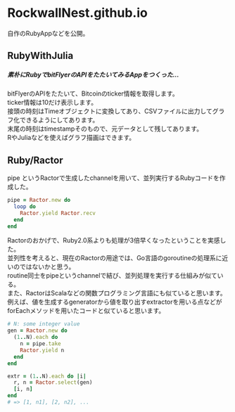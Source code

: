 # RockwallNest.github.io
自作のRubyAppなどを公開。

## RubyWithJulia
##### 素朴にRubyでbitFlyerのAPIをたたいてみるAppをつくった...
bitFlyerのAPIをたたいて、Bitcoinのticker情報を取得します。<br>
ticker情報は10だけ表示します。<br>
接頭の時刻はTimeオブジェクトに変換してあり、CSVファイルに出力してグラフ化できるようにしてあります。<br>
末尾の時刻はtimestampそのもので、元データとして残してあります。<br>
RやJuliaなどを使えばグラフ描画はできます。<br>

## Ruby/Ractor
pipe というRactorで生成したchannelを用いて、並列実行するRubyコードを作成した。<br />
```ruby 
pipe = Ractor.new do 
  loop do 
    Ractor.yield Ractor.recv
  end
end
```
Ractorのおかげで、Ruby2.0系よりも処理が3倍早くなったということを実感した。<br />
並列性を考えると、現在のRactorの用途では、Go言語のgoroutineの処理系に近いのではないかと思う。<br />
routine同士をpipeというchannelで結び、並列処理を実行する仕組みが似ている。<br />
また、RactorはScalaなどの関数プログラミング言語にも似ていると思います。 <br />
例えば、値を生成するgeneratorから値を取り出すextractorを用いる点などが <br />
forEachメソッドを用いたコードと似ていると思います。 <br />
```ruby 
# N: some integer value
gen = Ractor.new do 
  (1..N).each do
    n = pipe.take
    Ractor.yield n 
  end
end

extr = (1..N).each do |i|
  r, n = Ractor.select(gen)
  [i, n]
end
# => [1, n1], [2, n2], ...

```


